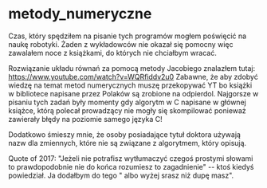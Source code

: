 # metody_numeryczne
Czas, który spędziłem na pisanie tych programów mogłem poświęcić na naukę robotyki. Żaden z wykładowców nie okazał się pomocny więc zawalałem noce z książkami, do których nie chciałbym wracać.

Rozwiązanie układu równań za pomocą metody Jacobiego znalazłem tutaj: https://www.youtube.com/watch?v=WQRfiddv2u0 Zabawne, że aby zdobyć wiedzę na temat metod numerycznych muszę przekopywać YT bo książki w bibliotece napisane przez Polaków są zrobione na odpierdol. Najgorsze w pisaniu tych zadań były momenty gdy algorytm w C napisane w głównej książce, którą polecał prowadzący nie mogły się skompilować ponieważ zawierały błędy na poziomie samego języka C!

Dodatkowo śmieszy mnie, że osoby posiadające tytuł doktora używają nazw dla zmiennych, które nie są związane z algorytmem, który opisują.

Quote of 2017:
"Jeżeli nie potrafisz wytłumaczyć czegoś prostymi słowami to prawdopodobnie nie do końca rozumiesz to zagadnienie" -- ktoś kiedyś powiedział. Ja dodałbym do tego " albo wyżej srasz niż dupę masz".
